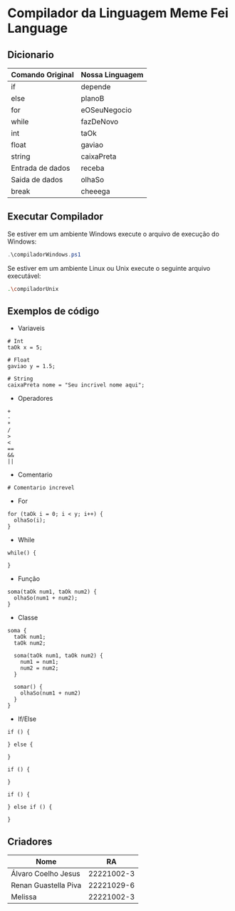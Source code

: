 # Compilador da Linguagem Meme Fei Language

## Dicionario

| Comando Original | Nossa Linguagem |
| ---------------- | --------------- |
| if               | depende         |
| else             | planoB          |
| for              | eOSeuNegocio    |
| while            | fazDeNovo       |
| int              | taOk            |
| float            | gaviao          |
| string           | caixaPreta      |
| Entrada de dados | receba          |
| Saida de dados   | olhaSo          |
| break            | cheeega         |

## Executar Compilador

Se estiver em um ambiente Windows execute o arquivo de execução do Windows:

```ps1
.\compiladorWindows.ps1
```

Se estiver em um ambiente Linux ou Unix execute o seguinte arquivo executável:

```bash
.\compiladorUnix
```

## Exemplos de código

- Variaveis

```
# Int
taOk x = 5;

# Float
gaviao y = 1.5;

# String
caixaPreta nome = "Seu incrivel nome aqui";
```

- Operadores

```
+
-
*
/
>
<
==
&&
||
```

- Comentario

```
# Comentario increvel
```

- For

```
for (taOk i = 0; i < y; i++) {
  olhaSo(i);
}
```

- While

```
while() {

}
```

- Função

```
soma(taOk num1, taOk num2) {
  olhaSo(num1 + num2);
}
```

- Classe

```
soma {
  taOk num1;
  taOk num2;

  soma(taOk num1, taOk num2) {
    num1 = num1;
    num2 = num2;
  }

  somar() {
    olhaSo(num1 + num2)
  }
}
```

- If/Else

```
if () {

} else {

}

if () {

}

if () {

} else if () {

}
```

## Criadores

| Nome                 | RA         |
| -------------------- | ---------- |
| Álvaro Coelho Jesus  | 22221002-3 |
| Renan Guastella Piva | 22221029-6 |
| Melissa              | 22221002-3 |
